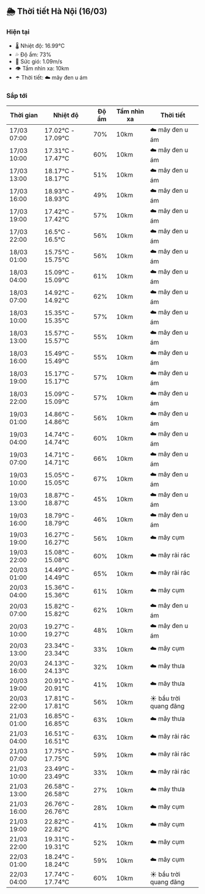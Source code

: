 ## 🌦️ Thời tiết Hà Nội (16/03)

### Hiện tại

- 🌡️ Nhiệt độ: 16.99℃
- 💦 Độ ẩm: 73%
- 💨 Sức gió: 1.09m/s
- 👁️ Tầm nhìn xa: 10km
- ☂️ Thời tiết: ☁️ mây đen u ám

### Sắp tới

| Thời gian | Nhiệt độ | Độ ẩm | Tầm nhìn xa | Thời tiết |
| --- | --- | --- | --- | --- |
| 17/03 07:00 | 17.02℃ - 17.09℃ | 70% | 10km | ☁️ mây đen u ám |
| 17/03 10:00 | 17.31℃ - 17.47℃ | 60% | 10km | ☁️ mây đen u ám |
| 17/03 13:00 | 18.17℃ - 18.17℃ | 51% | 10km | ☁️ mây đen u ám |
| 17/03 16:00 | 18.93℃ - 18.93℃ | 49% | 10km | ☁️ mây đen u ám |
| 17/03 19:00 | 17.42℃ - 17.42℃ | 57% | 10km | ☁️ mây đen u ám |
| 17/03 22:00 | 16.5℃ - 16.5℃ | 56% | 10km | ☁️ mây đen u ám |
| 18/03 01:00 | 15.75℃ - 15.75℃ | 56% | 10km | ☁️ mây đen u ám |
| 18/03 04:00 | 15.09℃ - 15.09℃ | 61% | 10km | ☁️ mây đen u ám |
| 18/03 07:00 | 14.92℃ - 14.92℃ | 62% | 10km | ☁️ mây đen u ám |
| 18/03 10:00 | 15.35℃ - 15.35℃ | 57% | 10km | ☁️ mây đen u ám |
| 18/03 13:00 | 15.57℃ - 15.57℃ | 55% | 10km | ☁️ mây đen u ám |
| 18/03 16:00 | 15.49℃ - 15.49℃ | 55% | 10km | ☁️ mây đen u ám |
| 18/03 19:00 | 15.17℃ - 15.17℃ | 57% | 10km | ☁️ mây đen u ám |
| 18/03 22:00 | 15.09℃ - 15.09℃ | 57% | 10km | ☁️ mây đen u ám |
| 19/03 01:00 | 14.86℃ - 14.86℃ | 56% | 10km | ☁️ mây đen u ám |
| 19/03 04:00 | 14.74℃ - 14.74℃ | 60% | 10km | ☁️ mây đen u ám |
| 19/03 07:00 | 14.71℃ - 14.71℃ | 66% | 10km | ☁️ mây đen u ám |
| 19/03 10:00 | 15.05℃ - 15.05℃ | 67% | 10km | ☁️ mây đen u ám |
| 19/03 13:00 | 18.87℃ - 18.87℃ | 45% | 10km | ☁️ mây đen u ám |
| 19/03 16:00 | 18.79℃ - 18.79℃ | 46% | 10km | ☁️ mây đen u ám |
| 19/03 19:00 | 16.27℃ - 16.27℃ | 56% | 10km | ☁️ mây cụm |
| 19/03 22:00 | 15.08℃ - 15.08℃ | 60% | 10km | ☁️ mây rải rác |
| 20/03 01:00 | 14.49℃ - 14.49℃ | 65% | 10km | ☁️ mây rải rác |
| 20/03 04:00 | 15.36℃ - 15.36℃ | 61% | 10km | ☁️ mây cụm |
| 20/03 07:00 | 15.82℃ - 15.82℃ | 62% | 10km | ☁️ mây đen u ám |
| 20/03 10:00 | 19.27℃ - 19.27℃ | 48% | 10km | ☁️ mây đen u ám |
| 20/03 13:00 | 23.34℃ - 23.34℃ | 33% | 10km | ☁️ mây cụm |
| 20/03 16:00 | 24.13℃ - 24.13℃ | 32% | 10km | ☁️ mây thưa |
| 20/03 19:00 | 20.91℃ - 20.91℃ | 41% | 10km | ☁️ mây thưa |
| 20/03 22:00 | 17.81℃ - 17.81℃ | 56% | 10km | ☀️ bầu trời quang đãng |
| 21/03 01:00 | 16.85℃ - 16.85℃ | 63% | 10km | ☁️ mây thưa |
| 21/03 04:00 | 16.51℃ - 16.51℃ | 63% | 10km | ☁️ mây rải rác |
| 21/03 07:00 | 17.75℃ - 17.75℃ | 59% | 10km | ☁️ mây rải rác |
| 21/03 10:00 | 23.49℃ - 23.49℃ | 33% | 10km | ☁️ mây rải rác |
| 21/03 13:00 | 26.58℃ - 26.58℃ | 27% | 10km | ☁️ mây thưa |
| 21/03 16:00 | 26.76℃ - 26.76℃ | 28% | 10km | ☁️ mây cụm |
| 21/03 19:00 | 22.82℃ - 22.82℃ | 41% | 10km | ☁️ mây cụm |
| 21/03 22:00 | 19.31℃ - 19.31℃ | 52% | 10km | ☁️ mây cụm |
| 22/03 01:00 | 18.24℃ - 18.24℃ | 59% | 10km | ☁️ mây cụm |
| 22/03 04:00 | 17.74℃ - 17.74℃ | 60% | 10km | ☀️ bầu trời quang đãng |
